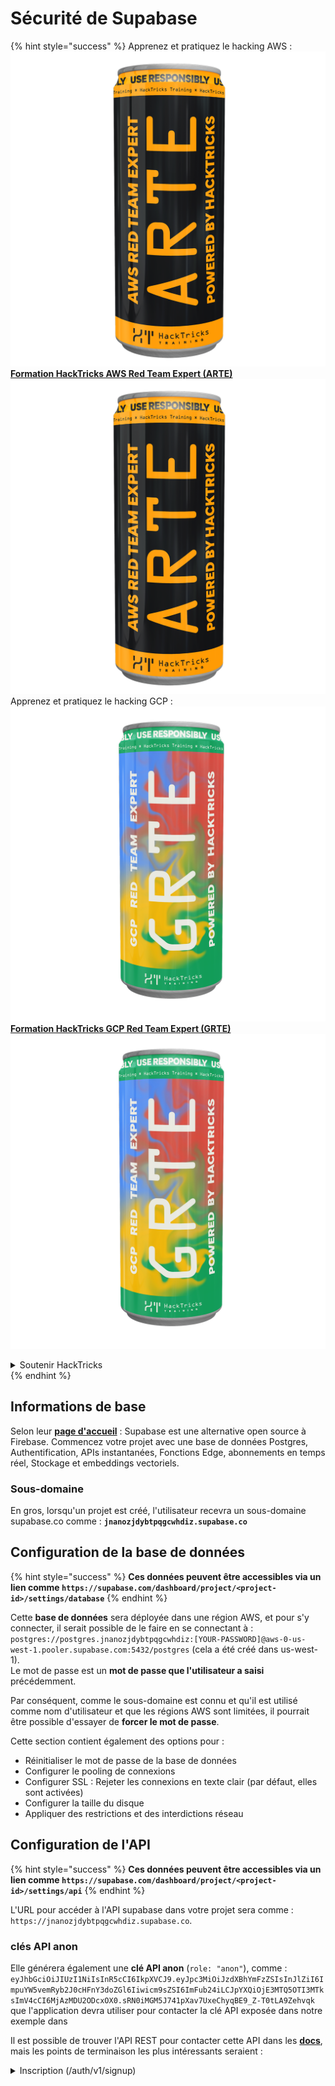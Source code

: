 # Sécurité de Supabase

{% hint style="success" %}
Apprenez et pratiquez le hacking AWS :<img src="../.gitbook/assets/image (1).png" alt="" data-size="line">[**Formation HackTricks AWS Red Team Expert (ARTE)**](https://training.hacktricks.xyz/courses/arte)<img src="../.gitbook/assets/image (1).png" alt="" data-size="line">\
Apprenez et pratiquez le hacking GCP : <img src="../.gitbook/assets/image (2).png" alt="" data-size="line">[**Formation HackTricks GCP Red Team Expert (GRTE)**<img src="../.gitbook/assets/image (2).png" alt="" data-size="line">](https://training.hacktricks.xyz/courses/grte)

<details>

<summary>Soutenir HackTricks</summary>

* Consultez les [**plans d'abonnement**](https://github.com/sponsors/carlospolop) !
* **Rejoignez le** 💬 [**groupe Discord**](https://discord.gg/hRep4RUj7f) ou le [**groupe telegram**](https://t.me/peass) ou **suivez-nous sur** **Twitter** 🐦 [**@hacktricks\_live**](https://twitter.com/hacktricks\_live)**.**
* **Partagez des astuces de hacking en soumettant des PRs aux** [**HackTricks**](https://github.com/carlospolop/hacktricks) et [**HackTricks Cloud**](https://github.com/carlospolop/hacktricks-cloud) dépôts github.

</details>
{% endhint %}

## Informations de base

Selon leur [**page d'accueil**](https://supabase.com/) : Supabase est une alternative open source à Firebase. Commencez votre projet avec une base de données Postgres, Authentification, APIs instantanées, Fonctions Edge, abonnements en temps réel, Stockage et embeddings vectoriels.

### Sous-domaine

En gros, lorsqu'un projet est créé, l'utilisateur recevra un sous-domaine supabase.co comme : **`jnanozjdybtpqgcwhdiz.supabase.co`**

## **Configuration de la base de données**

{% hint style="success" %}
**Ces données peuvent être accessibles via un lien comme `https://supabase.com/dashboard/project/<project-id>/settings/database`**
{% endhint %}

Cette **base de données** sera déployée dans une région AWS, et pour s'y connecter, il serait possible de le faire en se connectant à : `postgres://postgres.jnanozjdybtpqgcwhdiz:[YOUR-PASSWORD]@aws-0-us-west-1.pooler.supabase.com:5432/postgres` (cela a été créé dans us-west-1).\
Le mot de passe est un **mot de passe que l'utilisateur a saisi** précédemment.

Par conséquent, comme le sous-domaine est connu et qu'il est utilisé comme nom d'utilisateur et que les régions AWS sont limitées, il pourrait être possible d'essayer de **forcer le mot de passe**.

Cette section contient également des options pour :

* Réinitialiser le mot de passe de la base de données
* Configurer le pooling de connexions
* Configurer SSL : Rejeter les connexions en texte clair (par défaut, elles sont activées)
* Configurer la taille du disque
* Appliquer des restrictions et des interdictions réseau

## Configuration de l'API

{% hint style="success" %}
**Ces données peuvent être accessibles via un lien comme `https://supabase.com/dashboard/project/<project-id>/settings/api`**
{% endhint %}

L'URL pour accéder à l'API supabase dans votre projet sera comme : `https://jnanozjdybtpqgcwhdiz.supabase.co`.

### clés API anon

Elle générera également une **clé API anon** (`role: "anon"`), comme : `eyJhbGciOiJIUzI1NiIsInR5cCI6IkpXVCJ9.eyJpc3MiOiJzdXBhYmFzZSIsInJlZiI6ImpuYW5vemRyb2J0cHFnY3doZGl6Iiwicm9sZSI6ImFub24iLCJpYXQiOjE3MTQ5OTI3MTksImV4cCI6MjAzMDU2ODcxOX0.sRN0iMGM5J741pXav7UxeChyqBE9_Z-T0tLA9Zehvqk` que l'application devra utiliser pour contacter la clé API exposée dans notre exemple dans

Il est possible de trouver l'API REST pour contacter cette API dans les [**docs**](https://supabase.com/docs/reference/self-hosting-auth/returns-the-configuration-settings-for-the-gotrue-server), mais les points de terminaison les plus intéressants seraient :

<details>

<summary>Inscription (/auth/v1/signup)</summary>
```
POST /auth/v1/signup HTTP/2
Host: id.io.net
Content-Length: 90
X-Client-Info: supabase-js-web/2.39.2
Sec-Ch-Ua: "Not-A.Brand";v="99", "Chromium";v="124"
Sec-Ch-Ua-Mobile: ?0
Authorization: Bearer eyJhbGciOiJIUzI1NiIsInR5cCI6IkpXVCJ9.eyJpc3MiOiJzdXBhYmFzZSIsInJlZiI6ImpuYW5vemRyb2J0cHFnY3doZGl6Iiwicm9sZSI6ImFub24iLCJpYXQiOjE3MTQ5OTI3MTksImV4cCI6MjAzMDU2ODcxOX0.sRN0iMGM5J741pXav7UxeChyqBE9_Z-T0tLA9Zehvqk
User-Agent: Mozilla/5.0 (Windows NT 10.0; Win64; x64) AppleWebKit/537.36 (KHTML, like Gecko) Chrome/124.0.6367.60 Safari/537.36
Content-Type: application/json;charset=UTF-8
Apikey: eyJhbGciOiJIUzI1NiIsInR5cCI6IkpXVCJ9.eyJpc3MiOiJzdXBhYmFzZSIsInJlZiI6ImpuYW5vemRyb2J0cHFnY3doZGl6Iiwicm9sZSI6ImFub24iLCJpYXQiOjE3MTQ5OTI3MTksImV4cCI6MjAzMDU2ODcxOX0.sRN0iMGM5J741pXav7UxeChyqBE9_Z-T0tLA9Zehvqk
Sec-Ch-Ua-Platform: "macOS"
Accept: */*
Origin: https://cloud.io.net
Sec-Fetch-Site: same-site
Sec-Fetch-Mode: cors
Sec-Fetch-Dest: empty
Referer: https://cloud.io.net/
Accept-Encoding: gzip, deflate, br
Accept-Language: en-GB,en-US;q=0.9,en;q=0.8
Priority: u=1, i

{"email":"test@exmaple.com","password":"SomeCOmplexPwd239."}
```
</details>

<details>

<summary>Connexion (/auth/v1/token?grant_type=password)</summary>
```
POST /auth/v1/token?grant_type=password HTTP/2
Host: hypzbtgspjkludjcnjxl.supabase.co
Content-Length: 80
X-Client-Info: supabase-js-web/2.39.2
Sec-Ch-Ua: "Not-A.Brand";v="99", "Chromium";v="124"
Sec-Ch-Ua-Mobile: ?0
Authorization: Bearer eyJhbGciOiJIUzI1NiIsInR5cCI6IkpXVCJ9.eyJpc3MiOiJzdXBhYmFzZSIsInJlZiI6ImpuYW5vemRyb2J0cHFnY3doZGl6Iiwicm9sZSI6ImFub24iLCJpYXQiOjE3MTQ5OTI3MTksImV4cCI6MjAzMDU2ODcxOX0.sRN0iMGM5J741pXav7UxeChyqBE9_Z-T0tLA9Zehvqk
User-Agent: Mozilla/5.0 (Windows NT 10.0; Win64; x64) AppleWebKit/537.36 (KHTML, like Gecko) Chrome/124.0.6367.60 Safari/537.36
Content-Type: application/json;charset=UTF-8
Apikey: eyJhbGciOiJIUzI1NiIsInR5cCI6IkpXVCJ9.eyJpc3MiOiJzdXBhYmFzZSIsInJlZiI6ImpuYW5vemRyb2J0cHFnY3doZGl6Iiwicm9sZSI6ImFub24iLCJpYXQiOjE3MTQ5OTI3MTksImV4cCI6MjAzMDU2ODcxOX0.sRN0iMGM5J741pXav7UxeChyqBE9_Z-T0tLA9Zehvqk
Sec-Ch-Ua-Platform: "macOS"
Accept: */*
Origin: https://cloud.io.net
Sec-Fetch-Site: same-site
Sec-Fetch-Mode: cors
Sec-Fetch-Dest: empty
Referer: https://cloud.io.net/
Accept-Encoding: gzip, deflate, br
Accept-Language: en-GB,en-US;q=0.9,en;q=0.8
Priority: u=1, i

{"email":"test@exmaple.com","password":"SomeCOmplexPwd239."}
```
</details>

Donc, chaque fois que vous découvrez un client utilisant supabase avec le sous-domaine qui lui a été accordé (il est possible qu'un sous-domaine de l'entreprise ait un CNAME sur leur sous-domaine supabase), vous pourriez essayer de **créer un nouveau compte sur la plateforme en utilisant l'API supabase**.

### clés API secret / service\_role

Une clé API secrète sera également générée avec **`role: "service_role"`**. Cette clé API doit rester secrète car elle pourra contourner **Row Level Security**.

La clé API ressemble à ceci : `eyJhbGciOiJIUzI1NiIsInR5cCI6IkpXVCJ9.eyJpc3MiOiJzdXBhYmFzZSIsInJlZiI6ImpuYW5vemRyb2J0cHFnY3doZGl6Iiwicm9sZSI6InNlcnZpY2Vfcm9sZSIsImlhdCI6MTcxNDk5MjcxOSwiZXhwIjoyMDMwNTY4NzE5fQ.0a8fHGp3N_GiPq0y0dwfs06ywd-zhTwsm486Tha7354`

### JWT Secret

Un **JWT Secret** sera également généré afin que l'application puisse **créer et signer des jetons JWT personnalisés**.

## Authentification

### Inscription

{% hint style="success" %}
Par **défaut**, supabase permettra **aux nouveaux utilisateurs de créer des comptes** sur votre projet en utilisant les points de terminaison API mentionnés précédemment.
{% endhint %}

Cependant, ces nouveaux comptes, par défaut, **devront valider leur adresse e-mail** pour pouvoir se connecter au compte. Il est possible d'activer **"Autoriser les connexions anonymes"** pour permettre aux personnes de se connecter sans vérifier leur adresse e-mail. Cela pourrait donner accès à **des données inattendues** (ils obtiennent les rôles `public` et `authenticated`).\
C'est une très mauvaise idée car supabase facture par utilisateur actif, donc les gens pourraient créer des utilisateurs et se connecter et supabase facturera pour ceux-ci :

<figure><img src="../.gitbook/assets/image (1) (1) (1).png" alt=""><figcaption></figcaption></figure>

### Mots de passe & sessions

Il est possible d'indiquer la longueur minimale des mots de passe (par défaut), les exigences (aucune par défaut) et d'interdire l'utilisation de mots de passe compromis.\
Il est recommandé d'**améliorer les exigences car celles par défaut sont faibles**.

* Sessions utilisateur : Il est possible de configurer le fonctionnement des sessions utilisateur (délai, 1 session par utilisateur...)
* Protection contre les bots et les abus : Il est possible d'activer le Captcha.

### Paramètres SMTP

Il est possible de définir un SMTP pour envoyer des e-mails.

### Paramètres avancés

* Définir le temps d'expiration des jetons d'accès (3600 par défaut)
* Détecter et révoquer les jetons de rafraîchissement potentiellement compromis et le délai d'expiration
* MFA : Indiquer combien de facteurs MFA peuvent être enregistrés à la fois par utilisateur (10 par défaut)
* Max Connections Directes à la Base de Données : Nombre maximum de connexions utilisées pour l'authentification (10 par défaut)
* Durée Maximale de la Demande : Temps maximum autorisé pour qu'une demande d'authentification dure (10s par défaut)

## Stockage

{% hint style="success" %}
Supabase permet **de stocker des fichiers** et de les rendre accessibles via une URL (il utilise des buckets S3).
{% endhint %}

* Définir la limite de taille des fichiers à télécharger (la valeur par défaut est 50 Mo)
* La connexion S3 est donnée avec une URL comme : `https://jnanozjdybtpqgcwhdiz.supabase.co/storage/v1/s3`
* Il est possible de **demander une clé d'accès S3** qui est formée par un `access key ID` (par exemple, `a37d96544d82ba90057e0e06131d0a7b`) et une `secret access key` (par exemple, `58420818223133077c2cec6712a4f909aec93b4daeedae205aa8e30d5a860628`)

## Fonctions Edge

Il est possible de **stocker des secrets** dans supabase également, qui seront **accessibles par des fonctions edge** (elles peuvent être créées et supprimées depuis le web, mais il n'est pas possible d'accéder directement à leur valeur).

{% hint style="success" %}
Apprenez et pratiquez le Hacking AWS :<img src="../.gitbook/assets/image (1).png" alt="" data-size="line">[**HackTricks Training AWS Red Team Expert (ARTE)**](https://training.hacktricks.xyz/courses/arte)<img src="../.gitbook/assets/image (1).png" alt="" data-size="line">\
Apprenez et pratiquez le Hacking GCP : <img src="../.gitbook/assets/image (2).png" alt="" data-size="line">[**HackTricks Training GCP Red Team Expert (GRTE)**<img src="../.gitbook/assets/image (2).png" alt="" data-size="line">](https://training.hacktricks.xyz/courses/grte)

<details>

<summary>Support HackTricks</summary>

* Consultez les [**plans d'abonnement**](https://github.com/sponsors/carlospolop)!
* **Rejoignez le** 💬 [**groupe Discord**](https://discord.gg/hRep4RUj7f) ou le [**groupe telegram**](https://t.me/peass) ou **suivez-nous** sur **Twitter** 🐦 [**@hacktricks\_live**](https://twitter.com/hacktricks\_live)**.**
* **Partagez des astuces de hacking en soumettant des PRs aux** [**HackTricks**](https://github.com/carlospolop/hacktricks) et [**HackTricks Cloud**](https://github.com/carlospolop/hacktricks-cloud) dépôts GitHub.

</details>
{% endhint %}
